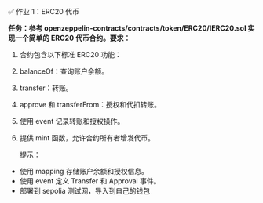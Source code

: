 ✅ 作业 1：ERC20 代币

**任务：参考 openzeppelin-contracts/contracts/token/ERC20/IERC20.sol 实现一个简单的 ERC20 代币合约。要求：**

1. 合约包含以下标准 ERC20 功能：
2. balanceOf：查询账户余额。
3. transfer：转账。
4. approve 和 transferFrom：授权和代扣转账。
5. 使用 event 记录转账和授权操作。
6. 提供 mint 函数，允许合约所有者增发代币。

   提示：

- 使用 mapping 存储账户余额和授权信息。
- 使用 event 定义 Transfer 和 Approval 事件。
- 部署到 sepolia 测试网，导入到自己的钱包
